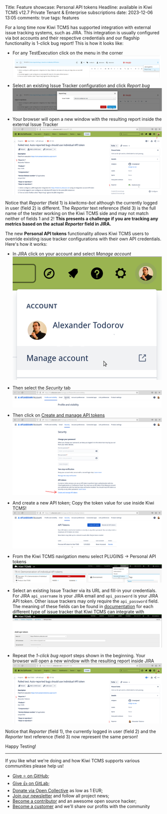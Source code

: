 Title: Feature showcase: Personal API tokens
Headline: available in Kiwi TCMS v12.7 Private Tenant & Enterprise subscriptions
date: 2023-12-06 13:05
comments: true
tags: features

For a long time now Kiwi TCMS has supported integration with external issue tracking systems,
such as JIRA. This integration is usually configured via bot accounts and their respective
credentials and our flagship functionality is 1-click bug report! This is how it looks like:

* For any TestExecution click on the menu in the corner
!["Corner menu for TestExecution"](/images/features/personal-api-tokens/step_001.png "Corner menu for TestExecution")


* Select an existing Issue Tracker configuration and click *Report bug*
!["1-click bug report button"](/images/features/personal-api-tokens/step_002.png "1-click bug report button")


* Your browser will open a new window with the resulting report inside the external Issue Tracker
!["Newly JIRA issue from a bot account"](/images/features/personal-api-tokens/step_003.png "Newly JIRA issue from a bot account")


Notice that *Reporter* (field 1) is *kiwitcms-bot* although the currently logged in user (field 2) is
different. The *Reporter* text reference (field 3) is the full name of the tester working on the Kiwi TCMS side
and may not match neither of fields 1 and 2! **This presents a challenge if you are tracking any metrics
based on the actual *Reporter* field in JIRA.**

The new **Personal API tokens** functionality allows Kiwi TCMS users to override existing
issue tracker configurations with their own API credentials. Here's how it works:



* In JIRA click on your account and select *Manage account*
!["Manage account menu in JIRA"](/images/features/personal-api-tokens/step_004.png "Manage account menu in JIRA")


* Then select the *Security* tab
!["Account page in JIRA"](/images/features/personal-api-tokens/step_005.png "Account page in JIRA")


* Then click on [Create and manage API tokens](https://id.atlassian.com/manage-profile/security/api-tokens)
!["Security tab of Account page in JIRA"](/images/features/personal-api-tokens/step_006.png "Security tab of Account page in JIRA")


* And create a new API token; Copy the token value for use inside Kiwi TCMS!
!["API Tokens page in JIRA"](/images/features/personal-api-tokens/step_007.png "API Tokens page in JIRA")


* From the Kiwi TCMS navigation menu select PLUGINS -> Personal API tokens
!["Navigate to Personal API tokens in Kiwi TCMS"](/images/features/personal-api-tokens/step_008.png "Navigate to Personal API tokens in Kiwi TCMS")


* Select an existing Issue Tracker via its URL and fill-in your credentials. For JIRA
  `api_username` is your JIRA email and `api_password` is your JIRA API token.
  Other issue trackers may only require the `api_password` field. The meaning of
  these fields can be found in
  [documentation](https://kiwitcms.readthedocs.io/en/latest/modules/tcms.issuetracker.html#submodules)
  for each different type of issue tracker that Kiwi TCMS can integrate with
!["Create a new API token in Kiwi TCMS"](/images/features/personal-api-tokens/step_009.png "Create a new API token in Kiwi TCMS")


* Repeat the *1-click bug report* steps shown in the beginning.
  Your browser will open a new window with the resulting report inside JIRA
!["New JIRA issue from your personal account"](/images/features/personal-api-tokens/step_010.png "New JIRA issue from your personal account")


Notice that *Reporter* (field 1), the currently logged in user (field 2) and
the *Reporter* text reference (field 3) now represent the same person!


Happy Testing!


---

If you like what we're doing and how Kiwi TCMS supports various communities
please help us!

- [Give ⭐ on GitHub](https://github.com/kiwitcms/Kiwi/stargazers);
- [Give 👍 on GitLab](https://gitlab.com/gitlab-org/gitlab/-/issues/334558);
- [Donate via Open Collective](https://opencollective.com/kiwitcms/donate) as low as 1 EUR;
- [Join our newsletter](https://kiwitcms.us17.list-manage.com/subscribe/post?u=9b57a21155a3b7c655ae8f922&id=c970a37581)
  and follow all project news;
- [Become a contributor](https://kiwitcms.readthedocs.io/en/latest/contribution.html) and an awesome open source hacker;
- [Become a customer](/#subscriptions) and we'll share our profits with the community
